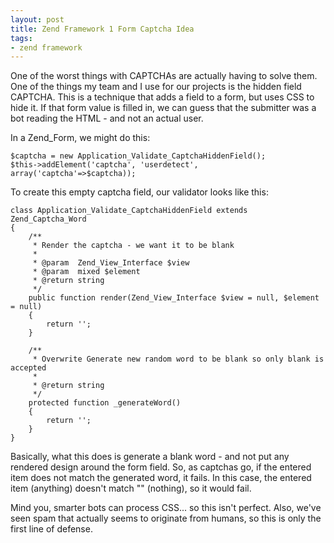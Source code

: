 ```yaml
---
layout: post
title: Zend Framework 1 Form Captcha Idea
tags:
- zend framework
---
```


One of the worst things with CAPTCHAs are actually having to solve them.  One of the things my team and I use for our projects is the hidden field CAPTCHA.  This is a technique that adds a field to a form, but uses CSS to hide it.  If that form value is filled in, we can guess that the submitter was a bot reading the HTML - and not an actual user.  

In a Zend_Form, we might do this:

```php?start_inline=1
$captcha = new Application_Validate_CaptchaHiddenField();
$this->addElement('captcha', 'userdetect', array('captcha'=>$captcha));
```

To create this empty captcha field, our validator looks like this:

```php?start_inline=1
class Application_Validate_CaptchaHiddenField extends Zend_Captcha_Word
{
    /**
     * Render the captcha - we want it to be blank
     *
     * @param  Zend_View_Interface $view
     * @param  mixed $element
     * @return string
     */
    public function render(Zend_View_Interface $view = null, $element = null)
    {
        return '';
    }

    /**
     * Overwrite Generate new random word to be blank so only blank is accepted
     *
     * @return string
     */
    protected function _generateWord()
    {
        return '';
    }
}
```

Basically, what this does is generate a blank word - and not put any rendered design around the form field.  So, as captchas go, if the entered item does not match the generated word, it fails.  In this case, the entered item (anything) doesn't match "" (nothing), so it would fail.

Mind you, smarter bots can process CSS... so this isn't perfect.  Also, we've seen spam that actually seems to originate from humans, so this is only the first line of defense.
